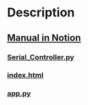 # Description

## [Manual in Notion](https://www.notion.so/AeroMavs-Triton-Flask-73c10addb0214e17bf424c82b9e43e5e?pvs=4)

### [Serial_Controller.py](https://www.notion.so/Serial_Controller-py-code-59923a3c92a44c968775d11b5c7b4403?pvs=4)
### [index.html](https://www.notion.so/index-html-code-04c9bda122854871aeccde38460a3e0c?pvs=4)
### [app.py](https://www.notion.so/app-py-7a0071476db14e13a7e70aee088d24ca?pvs=4)
